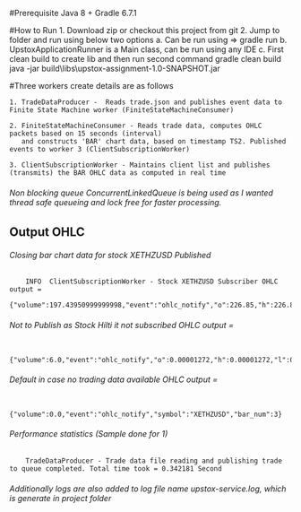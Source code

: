 #Prerequisite
    Java 8 +
    Gradle 6.7.1
    
#How to Run
    1. Download zip or checkout this project from git
    2. Jump to folder and run using below two options
        a. Can be run using => gradle run
        b. UpstoxApplicationRunner is a Main class, can be run using any IDE
        c. First clean build to create lib and then run second command
            gradle clean build
            java -jar build\libs\upstox-assignment-1.0-SNAPSHOT.jar


#Three workers create details are as follows

    1. TradeDataProducer -  Reads trade.json and publishes event data to Finite State Machine worker (FiniteStateMachineConsumer)
    
    2. FiniteStateMachineConsumer - Reads trade data, computes OHLC packets based on 15 seconds (interval)
       and constructs 'BAR' chart data, based on timestamp TS2. Published events to worker 3 (ClientSubscriptionWorker)
       
    3. ClientSubscriptionWorker - Maintains client list and publishes (transmits) the BAR OHLC data as computed in real time
    

###### Non blocking queue ConcurrentLinkedQueue is being used as I wanted thread safe queueing and lock free for faster processing.


## Output OHLC

 ###### Closing bar chart data for stock XETHZUSD Published
        INFO  ClientSubscriptionWorker - Stock XETHZUSD Subscriber OHLC output =
        {"volume":197.43950999999998,"event":"ohlc_notify","o":226.85,"h":226.85,"l":226.26,"c":226.26,"symbol":"XETHZUSD","bar_num":1}

 ###### Not to Publish as Stock Hilti it not subscribed OHLC output =
        {"volume":6.0,"event":"ohlc_notify","o":0.00001272,"h":0.00001272,"l":0.00001272,"c":0.00001272,"symbol":"Hilti","bar_num":1}

 ###### Default in case no trading data available OHLC output =
        {"volume":0.0,"event":"ohlc_notify","symbol":"XETHZUSD","bar_num":3}

 ###### Performance statistics (Sample done for 1)
        TradeDataProducer - Trade data file reading and publishing trade to queue completed. Total time took = 0.342181 Second

 ###### Additionally logs are also added to log file name upstox-service.log, which is generate in project folder